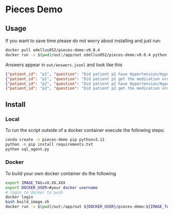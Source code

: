 # Pieces Demo

## Usage
If you want to save time please do not worry about installing and just run:
```bash
docker pull odellus052/pieces-demo:v0.0.4
docker run -v $(pwd)/out:/app/out odellus052/pieces-demo:v0.0.4 python sql_agent.py
```
Answers appear in `out/answers.jsonl` and look like this
```json
{"patient_id": "p1", "question": "Did patient p1 have Hypertension/Hypotension given blood-pressure records from vitals?", "answer": "Yes, patient p1 had Hypertension given the blood pressure record of 186/82 mmHg from the vitals."}
{"patient_id": "p1", "question": "Did patient p1 get the medication order to treat hypertension/hypotension if any?", "answer": "Yes, patient p1 received a medication order for LABETALOL, which is used to treat hypertension, with the instruction to administer if Systolic BP is greater than 160 mmHg."}
{"patient_id": "p2", "question": "Did patient p2 have Hypertension/Hypotension given blood-pressure records from vitals?", "answer": "Yes, patient p2 had Hypotension given the blood pressure record of 68/41 mmHg."}
{"patient_id": "p2", "question": "Did patient p2 get the medication order to treat hypertension/hypotension if any?", "answer": "No, patient p2 did not get the medication order to treat hypertension/hypotension if any."}
```
## Install
### Local
To run the script outside of a docker container execute the following steps:
```bash
conda create -n pieces-demo pip python=3.11
python -m pip install requirements.txt
python sql_agent.py
```
### Docker
To build your own docker container do the following
```bash
export IMAGE_TAG=vX.XX.XXX
export DOCKER_USER=#your docker username
# login to docker to push
docker login
bash build_image.sh
docker run -v $(pwd)/out:/app/out ${DOCKER_USER}/pieces-demo:${IMAGE_TAG} python sql_agent.py

```
